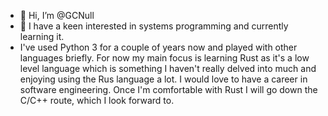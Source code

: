 - 👋 Hi, I’m @GCNull
- 🌱 I have a keen interested in systems programming and currently learning it.
- I've used Python 3 for a couple of years now and played with other languages briefly. For now my main focus is learning Rust as it's a low level language which is something I haven't really delved into much and enjoying using the Rus language a lot. I would love to have a career in software engineering. Once I'm comfortable with Rust I will go down the C/C++ route, which I look forward to.
<!---
NullGJC/NullGJC is a ✨ special ✨ repository because its `README.md` (this file) appears on your GitHub profile.
You can click the Preview link to take a look at your changes.
--->
